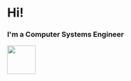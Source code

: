 # Hi!

### I'm a Computer Systems Engineer
<img src="https://i.pinimg.com/originals/93/4f/9c/934f9c30ac3930e2befa06384e308888.png" width="66">

<!---
teresa-aguinaga/teresa-aguinaga is a ✨ special ✨ repository because its `README.md` (this file) appears on your GitHub profile.
You can click the Preview link to take a look at your changes.
--->
